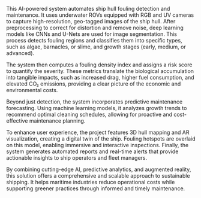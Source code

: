 This AI-powered system automates ship hull fouling detection and maintenance. It uses underwater ROVs equipped with RGB and UV cameras to capture high-resolution, geo-tagged images of the ship hull. After preprocessing to correct for distortion and remove noise, deep learning models like CNNs and U-Nets are used for image segmentation. This process detects fouling regions and classifies them into specific types, such as algae, barnacles, or slime, and growth stages (early, medium, or advanced).

The system then computes a fouling density index and assigns a risk score to quantify the severity. These metrics translate the biological accumulation into tangible impacts, such as increased drag, higher fuel consumption, and elevated CO₂ emissions, providing a clear picture of the economic and environmental costs.

Beyond just detection, the system incorporates predictive maintenance forecasting. Using machine learning models, it analyzes growth trends to recommend optimal cleaning schedules, allowing for proactive and cost-effective maintenance planning.

To enhance user experience, the project features 3D hull mapping and AR visualization, creating a digital twin of the ship. Fouling hotspots are overlaid on this model, enabling immersive and interactive inspections. Finally, the system generates automated reports and real-time alerts that provide actionable insights to ship operators and fleet managers.

By combining cutting-edge AI, predictive analytics, and augmented reality, this solution offers a comprehensive and scalable approach to sustainable shipping. It helps maritime industries reduce operational costs while supporting greener practices through informed and timely maintenance.
